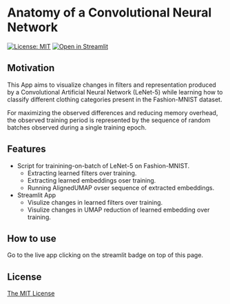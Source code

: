 
# Anatomy of a Convolutional Neural Network

[![License: MIT](https://img.shields.io/badge/License-MIT-yellow.svg)](https://opensource.org/licenses/MIT) [![Open in Streamlit](https://static.streamlit.io/badges/streamlit_badge_black_white.svg)](https://share.streamlit.io/vb690/cnn_representation_visualizer/main/visualizer_app.py)

## Motivation

This App aims to visualize changes in filters and representation produced by a Convolutional Artificial Neural Network (LeNet-5) while learning how to classify different clothing categories present in the Fashion-MNIST dataset.  
  
For maximizing the observed differences and reducing memory overhead, the observed training period is represented by the sequence of random batches observed during a single training epoch.

## Features

* Script for trainining-on-batch of LeNet-5 on Fashion-MNIST.
  * Extracting learned filters over training.
  * Extracting learned embeddings oser training.
  * Running AlignedUMAP ovser sequence of extracted embeddings.
* Streamlit App
  * Visulize changes in learned filters over training.
  * Visulize changes in UMAP reduction of learned embedding over training.

## How to use  

Go to the live app clicking on the streamlit badge on top of this page.

## License

[The MIT License](https://github.com/vb690/bazaar/blob/master/LICENSE)
